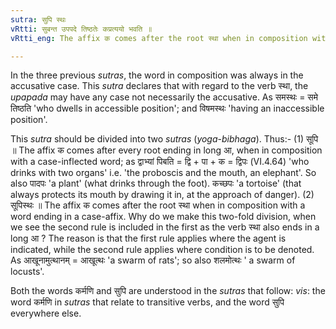 ```yaml
---
sutra: सुपि स्थः
vRtti: सुबन्त उपपदे तिष्ठतेः कप्रत्ययो भवति ॥
vRtti_eng: The affix क comes after the root स्था when in composition with a word ending in a case-affix, as an _upapada_.

---
```

In the three previous _sutras_, the word in composition was always in the accusative case. This _sutra_ declares that with regard to the verb स्था, the _upapada_ may have any case not necessarily the accusative. As समस्थः = समे तिष्ठति 'who dwells in accessible position'; and विषमस्थः 'having an inaccessible position'.

This _sutra_ should be divided into two _sutras_ (_yoga_-_bibhaga_). Thus:- (1) सूपि ॥ The affix क comes after every root ending in long आ, when in composition with a case-inflected word; as द्वाभ्यां पिबति = द्वि + पा + क = द्विपः (VI.4.64) 'who drinks with two organs' i.e. 'the proboscis and the mouth, an elephant'. So also पादपः 'a plant' (what drinks through the foot). कच्छपः 'a tortoise' (that always protects its mouth by drawing it in, at the approach of danger). (2) सूपिस्थः ॥ The affix क comes after the root स्था when in composition with a word ending in a case-affix. Why do we make this two-fold division, when we see the second rule is included in the first as the verb स्था also ends in a long आ ? The reason is that the first rule applies where the agent is indicated, while the second rule applies where condition is to be denoted. As आखूनामुत्थानम् = आखूत्थः 'a swarm of rats'; so also शलमोत्थः ' a swarm of locusts'.

Both the words कर्मणि and सुपि are understood in the _sutras_ that follow: _vis_: the word कर्मणि in _sutras_ that relate to transitive verbs, and the word सुपि everywhere else.